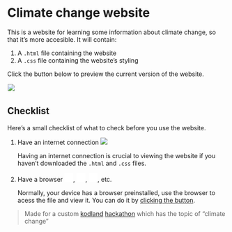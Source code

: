 # Climate change website
This is a website for learning some information about climate change, so that it’s more accesible.
It will contain:
  1. A `.html` file containing the website
  2. A `.css` file containing the website’s styling

Click the button below to preview the current version of the website.

<a href="https://akodlanduser.github.io/climate-change-website/" id="button">
  <img src="https://img.shields.io/badge/Preview_Website-black?style=flat-square" width=150px style="border: 1px solid white;" />
</a>

## Checklist
Here’s a small checklist of what to check before you use the website.
<ol>
  <li>Have an internet connection <picture><source media="(prefers-color-scheme: dark)" srcset="https://github.com/user-attachments/assets/ebce3496-a976-4968-a754-4dabbb910775"><source media="(prefers-color-scheme: light)" srcset="https://github.com/user-attachments/assets/5c119d2c-2204-4480-bcf9-31fea8173206"><img src="https://github.com/user-attachments/assets/ebce3496-a976-4968-a754-4dabbb910775" width=20px></picture>
  </li>
  <p>Having an internet connection is crucial to viewing the website if you haven’t downloaded the <code>.html</code> and <code>.css</code> files.</p>
  <li>Have a browser <picture><source media="(prefers-color-scheme: dark)" srcset="https://github.com/AKodlandUser/imagesimightneed/raw/refs/heads/main/chrome-dark.svg"><source media="(prefers-color-scheme: light)" srcset="https://github.com/AKodlandUser/imagesimightneed/raw/refs/heads/main/chrome-light.svg"><img src="https://github.com/AKodlandUser/imagesimightneed/raw/refs/heads/main/chrome-dark.svg" width=20px></picture>, <picture><source media="(prefers-color-scheme: dark)" srcset="https://github.com/AKodlandUser/imagesimightneed/raw/refs/heads/main/edge-dark.svg"><source media="(prefers-color-scheme: light)" srcset="https://github.com/AKodlandUser/imagesimightneed/raw/refs/heads/main/edge-light.svg"><img src="https://github.com/AKodlandUser/imagesimightneed/raw/refs/heads/main/edge-dark.svg" width=20px></picture>, <picture><source media="(prefers-color-scheme: dark)" srcset="https://github.com/AKodlandUser/imagesimightneed/raw/refs/heads/main/opera-dark.svg"><source media="(prefers-color-scheme: light)" srcset="https://github.com/AKodlandUser/imagesimightneed/raw/refs/heads/main/opera-light.svg"><img src="https://github.com/AKodlandUser/imagesimightneed/raw/refs/heads/main/opera-dark.svg" width=20px></picture>, etc.</li>
  <p>Normally, your device has a browser preinstalled, use the browser to acess the file and view it. You can do it by <a href="https://github.com/AKodlandUser/climate-change-website#button">clicking the button</a>.</p>
</ol>

> Made for a custom [kodland](https://kodland.org "Coding Platform for Kids") [hackathon](https://w.wiki/CKZJ "Programing Marathon Event") which has the topic of “climate change”
